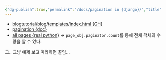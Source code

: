 ```yaml
---
{"dg-publish":true,"permalink":"/docs/pagination in {django}/","title":"pagination in {django}"}
---
```


- [blogtutorial/blog/templates/index.html {GH}](https://github.com/ChoiWheatley/blogtutorial/blob/main/blog/templates/blog/index.html#L42-L87)
- [pagination {doc}](https://docs.djangoproject.com/en/4.2/topics/pagination/)
- [all pages {real python}](https://realpython.com/django-pagination/#all-pages) → `page_obj.paginator.count`를 통해 전체 객체의 수량을 알 수 있다.

그.. 그냥 예제 보고 따라하면 끝임...
